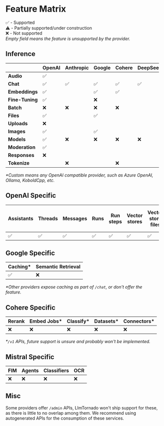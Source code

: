 # Feature Matrix

✅ - Supported  
⚠️ - Partially supported/under construction  
❌ - Not supported  
_Empty field means the feature is unsupported by the provider._

## Inference

|               | OpenAI | Anthropic | Google | Cohere | DeepSeek | Groq | Mistral | xAI | Perplexity | Custom* |
|-------|-----------|-----------|-----------| -----------| -----------| -----------| -----------| -----------| -----------| -----------|
|**Audio**      | ✅ |    |     |     |   |     |     |     |     |     |
|**Chat**       | ✅ | ✅ | ✅ | ✅ | ✅ | ✅ | ✅ |  ✅ | ✅ | ✅  |
|**Embeddings** | ✅ |    | ✅  | ✅ |    |    | ❌ |     |     |         |
|**Fine-Tuning**| ✅ |    | ❌  |    |    |    | ❌  |    |     |        |
|**Batch**      | ❌ | ❌ | ❌ | ❌ |    | ❌ | ❌ |    |     |        |
|**Files**      | ✅ |    | ✅ |     |    |     | ❌ |    |     |        |
|**Uploads**    | ❌ |    |     |    |    |     |     |     |     |        |
|**Images**     | ✅ |    | ✅ |    |    |     |     |  ✅  |     |        |
|**Models**     | ✅ | ❌ | ❌ | ❌ | ❌ | ❌ | ❌ |  ❌ |   |  ✅  |
|**Moderation** | ✅ |    |     |    |    |     |     |    |     |        |
|**Responses**   | ❌   |  |     |  |    |     |     |     |     |        |
|**Tokenize**   |    | ❌ |     | ❌ |    |     |     |    |     |       |

_*Custom means any OpenAI compatible provider, such as Azure OpenAI, Ollama, KoboldCpp, etc._

## OpenAI Specific

 Assistants | Threads | Messages | Runs | Run steps | Vector stores | Vector store files | Vector store file batches | Realtime |
|-----------|------------|---------|----------|------| ---------------|-------------------|-------------------------|-----------|
| ✅ | ✅️ | ✅️ | ✅️ | ✅️ | ✅ | ✅ | ✅  | ❌ |

## Google Specific

 Caching* | Semantic Retrieval 
|-----------|------------ |
| ✅ | ❌ |  

_*Other providers expose caching as part of `/chat`, or don't offer the feature._


## Cohere Specific

 Rerank | Embed Jobs* | Classify* | Datasets* | Connectors* |
|-----------|------------ | ------------ | ------------ | ------------ |
| ❌ | ❌ |  ❌ | ❌ | ❌ | ❌

_*`/v1` APIs, future support is unsure and probably won't be implemented._

## Mistral Specific

 FIM | Agents | Classifiers | OCR |
|-----------|------------ | ------------ | ------------ |
| ❌ | ❌ |  ❌ | ❌ |

## Misc

Some providers offer `/admin` APIs, LlmTornado won't ship support for these, as there is little to no overlap among them. We recommend using autogenerated APIs for the consumption of these services.
